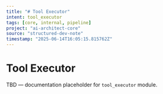 ```yaml
---
title: "# Tool Executor"
intent: tool_executor
tags: [core, internal, pipeline]
project: "ai-architect-core"
source: "structured-dev-note"
timestamp: "2025-06-14T16:05:15.815762Z"
---
```


# Tool Executor

TBD — documentation placeholder for `tool_executor` module.
